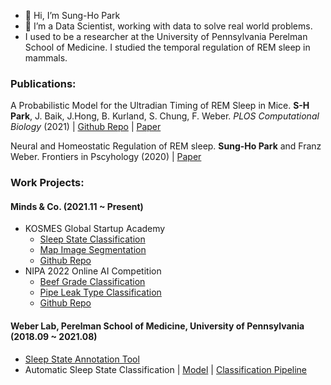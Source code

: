- 👋 Hi, I’m Sung-Ho Park
- 🌱 I’m a Data Scientist, working with data to solve real world problems.
- I used to be a researcher at the University of Pennsylvania Perelman School of Medicine. I studied the temporal regulation of REM sleep in mammals.


### Publications:
A Probabilistic Model for the Ultradian Timing of REM Sleep in Mice. **S-H Park**, J. Baik, J.Hong, B. Kurland, S. Chung, F. Weber. *PLOS Computational Biology* (2021) | [Github Repo](https://github.com/parksu111/REM_GMM) | [Paper](https://journals.plos.org/ploscompbiol/article?id=10.1371/journal.pcbi.1009316)

Neural and Homeostatic Regulation of REM sleep. **Sung-Ho Park** and Franz Weber. Frontiers in Pscyhology (2020) | [Paper](https://www.frontiersin.org/articles/10.3389/fpsyg.2020.01662/full)

### Work Projects:

#### Minds & Co. (2021.11 ~ Present)
* KOSMES Global Startup Academy
  * [Sleep State Classification](https://aiconnect.kr/competition/detail/209/)
  * [Map Image Segmentation](https://aiconnect.kr/competition/detail/211/)
  * [Github Repo](https://github.com/parksu111/gsa_2022)
* NIPA 2022 Online AI Competition
  * [Beef Grade Classification](https://aichallenge.or.kr/competition/detail/1/task/2/taskInfo)
  * [Pipe Leak Type Classification](https://aichallenge.or.kr/competition/detail/1/task/9/taskInfo)
  * [Github Repo](https://github.com/parksu111/nipa2022)

#### Weber Lab, Perelman School of Medicine, University of Pennsylvania (2018.09 ~ 2021.08)
* [Sleep State Annotation Tool](https://github.com/parksu111/sleep-annotation)
* Automatic Sleep State Classification | [Model](https://github.com/parksu111/sleep-state) | [Classification Pipeline](https://github.com/parksu111/CWLab-classification-pipeline)
